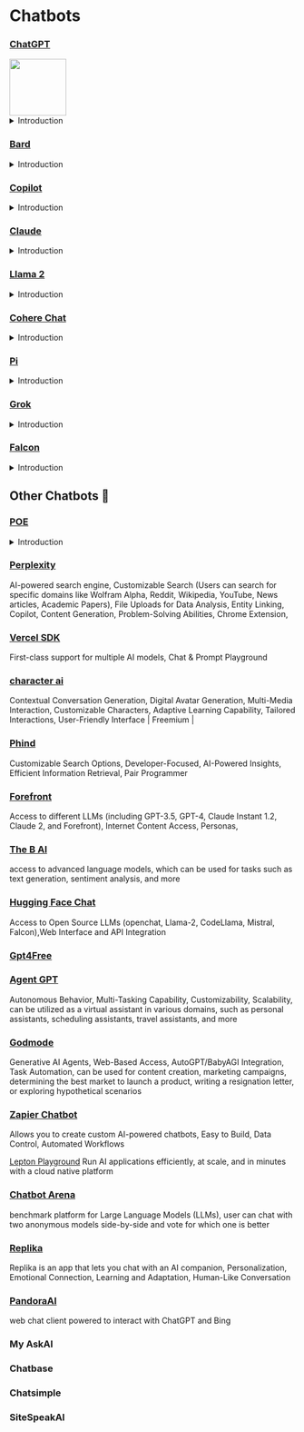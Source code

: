 # Chatbots 

### [ChatGPT](https://openai.com/chatgpt)

<img width="100" style="margin-right:6px;" src="[image](https://github.com/mshojaei77/Awesome-AI/assets/76538971/11c7bfc7-36be-4035-8a04-8c225f7407a9)" /> 

<details><summary> Introduction</summary>
ChatGPT, developed by OpenAI, is a versatile language model with a wide range of applications. It can generate human-like text, aiding in various tasks such as content creation, customer support, and data analysis. For developers, it can serve as a coding assistant, helping with code refactoring, bug checks, and answering contextual coding questions. For businesses, it can assist in creating marketing content, customer support responses, and even legal document analysis. It can also aid in research by summarizing articles and generating insights from vast text data. ChatGPT's unique feature is its ability to understand context, allowing it to provide coherent responses and simulate human-like conversations. Its applications continue to expand, demonstrating its immense potential to transform various sectors .
</details>

### [Bard](https://bard.google.com/) 
<details>
  <summary>Introduction</summary>
Google Bard is an AI-powered chatbot developed by Google that uses natural language processing and machine learning to simulate human conversations. It can respond to user queries on any subject with an almost human-like understanding, generating responses in a natural language. Bard's unique feature is its ability to integrate with Google apps, allowing it to retrieve real-time information from apps like Gmail, Drive, Maps, Flights, Hotels, and even YouTube. It can also summarize articles and web pages, generate content ideas, and compare research and data in a chart. Despite its capabilities, Bard must learn and be trained to give the correct answer from inaccurate or misleading information, which is an ongoing, compute-intensive process. However, Google is committed to transparency and accountability in developing AI, encouraging users to provide feedback if they see inaccuracies.
</details>

### [Copilot](https://copilot.microsoft.com/) 
<details>
  <summary>Introduction</summary>
Microsoft Copilot, formerly known as Bing Chat, is an AI-powered chatbot that uses large language models (LLMs) to assist users in various tasks. It can respond to user queries, generate text and images, and even perform tasks across multiple apps. One of its unique features is its ability to integrate with Microsoft 365 apps, including Word, Excel, PowerPoint, Outlook, and Teams. It can assist in tasks such as writing, data analysis, and forecasting. It also has the capability to generate images using OpenAI's DALL·E 3 model. Copilot is designed to be a seamless experience, available in Windows 11, Microsoft 365, and in the web browser with Edge and Bing. It aims to provide better assistance by incorporating the context and intelligence of the web, work data, and the user's current activity on their PC .
</details>

### [Claude](https://Claude.ai) 
<details>
  <summary>Introduction</summary>
Claude AI, developed by Anthropic, is a next-generation AI assistant known for its ability to handle complex human language and maintain context, even with extensive text content. It can connect several documents and answer questions about the relationships between concepts found in them. Claude AI is designed to be helpful, honest, and harmless, with a focus on safety and avoiding harmful responses. It can assist with tasks like scheduling, research, translations, and more. Claude AI's unique feature is its ability to discern unique preferences and linguistic styles, providing a truly personalized interaction. It can be used for a variety of applications such as comprehensive customer support, dynamic Q&A sessions, and thought-provoking discussions. It's also capable of handling tasks like book editing and summarization, making it a versatile tool for various professional and personal endeavors.
</details>

###  [Llama 2](https://ai.meta.com/llama)
<details>
  <summary>Introduction</summary>
Llama 2 is Meta's open-source large language model (LLM) that is freely available for research and commercial purposes. It's a collection of pretrained and fine-tuned LLMs ranging from 7 billion to 70 billion parameters. The unique feature of Llama 2 is its open-source nature, allowing users to understand the model's creation and training process. It can be downloaded and run on personal computers or cloud infrastructures like Microsoft Azure and Amazon Web Services. Users can also train it on their own data to generate the kind of text they need. Llama 2-Chat, a fine-tuned version of Llama 2, is optimized for dialogue use cases. Despite being open-source, Llama 2 outperforms many other models on most benchmarks, making it a suitable substitute for closed-source models in many cases 
</details>

###  [Cohere Chat](https://coral.cohere.com/) 
<details>
  <summary>Introduction</summary>
more
</details>

###  [Pi](https://pi.ai/talk) 
<details>
  <summary>Introduction</summary>
more
</details>

###  [Grok](https://grok.x.ai/)  
<details>
  <summary>Introduction</summary>
more
</details>

###  [Falcon](https://tiiuae-falcon-180b-demo.hf.space/)  
<details>
  <summary>Introduction</summary>
more
</details>

## Other Chatbots  🔰

### [POE](https://poe.com/Sage) 
<details>
  <summary>Introduction</summary> 
Supports a wide variety of AI models, including ChatGPT, GPT-4, and DALL-E 3 from OpenAI, Claude Instant and Claude 2 from Anthropic, StableDiffusionXL from Stability AI, PaLM from Google, Llama 2 from Meta, and many other bots created by the community, Cross-Platform Availability, Customization, Continuous Expansion 
</details>

### [Perplexity](https://www.perplexity.ai/) 
AI-powered search engine, Customizable Search (Users can search for specific domains like Wolfram Alpha, Reddit, Wikipedia, YouTube, News articles, Academic Papers), File Uploads for Data Analysis, Entity Linking, Copilot, Content Generation, Problem-Solving Abilities, Chrome Extension,

### [Vercel SDK](https://sdk.vercel.ai/) 
First-class support for multiple AI models, Chat & Prompt Playground 

### [character ai](https://character.ai/)  
Contextual Conversation Generation, Digital Avatar Generation, Multi-Media Interaction, Customizable Characters, Adaptive Learning Capability, Tailored Interactions, User-Friendly Interface | Freemium  | 

### [Phind](https://www.phind.com/) 
Customizable Search Options, Developer-Focused, AI-Powered Insights, Efficient Information Retrieval, Pair Programmer  

### [Forefront](https://chat.forefront.ai)
Access to different LLMs (including GPT-3.5, GPT-4, Claude Instant 1.2, Claude 2, and Forefront), Internet Content Access, Personas, 

### [The B AI](https://chatbot.theb.ai/#/chat/1688388943679)
access to advanced language models, which can be used for tasks such as text generation, sentiment analysis, and more


### [Hugging Face Chat](https://huggingface.co/chat/)   
Access to Open Source LLMs (openchat, Llama-2, CodeLlama, Mistral, Falcon),Web Interface and API Integration 

### [Gpt4Free]() 

### [Agent GPT](https://agentgpt.reworkd.ai/)
Autonomous Behavior, Multi-Tasking Capability, Customizability, Scalability, can be utilized as a virtual assistant in various domains, such as personal assistants, scheduling assistants, travel assistants, and more 

### [Godmode](https://godmode.space/) 
Generative AI Agents, Web-Based Access, AutoGPT/BabyAGI Integration, Task Automation, can be used for content creation, marketing campaigns, determining the best market to launch a product, writing a resignation letter, or exploring hypothetical scenarios 

 ### [Zapier Chatbot](https://zapier.com/apps/chatbot)
 Allows you to create custom AI-powered chatbots, Easy to Build, Data Control, Automated Workflows 
 
[Lepton Playground](https://dashboard.lepton.ai/playground/) 
Run AI applications efficiently, at scale, and in minutes with a cloud native platform 

### [Chatbot Arena](https://chat.lmsys.org/?arena)
benchmark platform for Large Language Models (LLMs), user can chat with two anonymous models side-by-side and vote for which one is better

### [Replika](https://replika.com/) 
Replika is an app that lets you chat with an AI companion, Personalization, Emotional Connection, Learning and Adaptation, Human-Like Conversation 

### [PandoraAI](https://ai-chat.scholarcn.com/) 
web chat client powered to interact with ChatGPT and Bing 

### My AskAI
### Chatbase
### Chatsimple
### SiteSpeakAI
